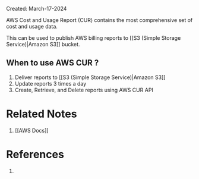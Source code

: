 Created: March-17-2024

AWS Cost and Usage Report (CUR) contains the most comprehensive set of cost and usage data.

This can be used to publish AWS billing reports to [[S3 (Simple Storage Service)|Amazon S3]] bucket.
## When to use AWS CUR ?

1. Deliver reports to [[S3 (Simple Storage Service)|Amazon S3]]
2. Update reports 3 times a day
3. Create, Retrieve, and Delete reports using AWS CUR API
# Related Notes

1. [[AWS Docs]]
# References

1. 